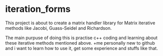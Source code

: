 # iteration_forms
This project is about to create a matrix handler library for Matrix iterative methods like Jacobi, Guass-Seidel and Richardson.

The main purpuse of doing this is practise c++ coding and learning about these iterative methods mentioned above.
+me personally new to github and i want to learn how to use it, get some experience and stuffs like that.

